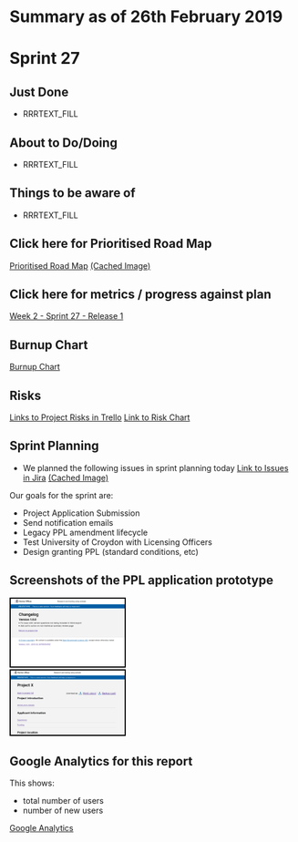 # Summary as of 26th February 2019 

# Sprint 27

## Just Done
* RRRTEXT_FILL

## About to Do/Doing
* RRRTEXT_FILL

## Things to be aware of
* RRRTEXT_FILL
## Click here for Prioritised Road Map
[Prioritised Road Map](https://trello.com/b/p7x9hbPV/prioritised-roadmap)    [\(Cached Image\)](graphs/ASLRoadMap26022019.jpg)

## Click here for metrics / progress against plan
[Week 2 - Sprint 27 - Release 1](graphs/progress26022019.png)

## Burnup Chart

[Burnup Chart](burnup26022019.md)

## Risks
[Links to Project Risks in Trello](https://trello.com/b/VuFuCL7t/risk-register-and-kpis-asl-delivery) 
[Link to Risk Chart](graphs/risk26022019.png)

## Sprint Planning
* We planned the following issues in sprint planning today [Link to Issues in Jira](https://jira.digital.homeoffice.gov.uk/secure/RapidBoard.jspa?rapidView=261)    [\(Cached Image\)](graphs/sprint26022019.png)

Our goals for the sprint are:
* Project Application Submission 
* Send notification emails 
* Legacy PPL amendment lifecycle 
* Test University of Croydon with Licensing Officers 
* Design granting PPL (standard conditions, etc)

## Screenshots of the PPL application prototype
<a href="graphs/proto1_26022019.png"><img src="graphs/proto1_26022019.png" alt="HTML5 Icon" width="200" style="border:2px solid black"></a>
<br>
<a href="graphs/proto2_26022019.png"><img src="graphs/proto2_26022019.png" alt="HTML5 Icon" width="200" style="border:2px solid black"></a>
<br>

## Google Analytics for this report

This shows:
* total number of users
* number of new users

[Google Analytics](graphs/GA26022019.jpg)

